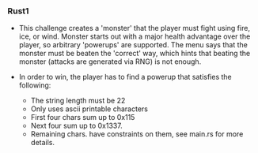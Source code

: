 ### Rust1

* This challenge creates a 'monster' that the player must fight using
fire, ice, or wind. Monster starts out with a major health advantage
over the player, so arbitrary 'powerups' are supported. The menu
says that the monster must be beaten the 'correct' way, which hints
that beating the monster (attacks are generated via RNG) is not enough.

* In order to win, the player has to find a powerup that satisfies the
following:
	* The string length must be 22
	* Only uses ascii printable characters
	* First four chars sum up to 0x115
	* Next four sum up to 0x1337.
	* Remaining chars. have constraints on them, see main.rs
	for more details.
		
